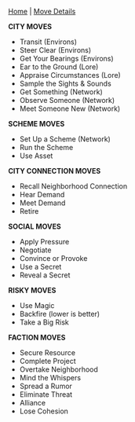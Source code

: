 [Home](index.md) | [Move Details](Moves.md)

**CITY MOVES**
- Transit (Environs)
- Steer Clear (Environs)
- Get Your Bearings (Environs)
- Ear to the Ground (Lore)
- Appraise Circumstances (Lore)
- Sample the Sights & Sounds 
- Get Something (Network)
- Observe Someone (Network)
- Meet Someone New (Network)

**SCHEME MOVES**
- Set Up a Scheme (Network)
- Run the Scheme
- Use Asset

**CITY CONNECTION MOVES**
- Recall Neighborhood Connection
- Hear Demand
- Meet Demand
- Retire

**SOCIAL MOVES**
- Apply Pressure
- Negotiate
- Convince or Provoke
- Use a Secret
- Reveal a Secret

**RISKY MOVES**
- Use Magic
- Backfire (lower is better)
- Take a Big Risk

**FACTION MOVES**
- Secure Resource
- Complete Project
- Overtake Neighborhood
- Mind the Whispers
- Spread a Rumor
- Eliminate Threat
- Alliance
- Lose Cohesion
